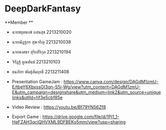 # DeepDarkFantasy
**Member **
- นายชยุตพงษ์ เเสนสุข 2213210020
- นายณัฏฐกร สุขเจริญ 2213210038
- นายพงศธร สุริยสิริกุล 2213210194
- จิรัฏฐ์ คูณพันธ์ 2213210103
- ธนภัทร พันธุ์สัมฤทธิ์ 2213211408

- Presentation GameJam : https://www.canva.com/design/DAGdM1zmU-E/tbeY6XbxssGI3qn-S5j-Wg/view?utm_content=DAGdM1zmU-E&utm_campaign=designshare&utm_medium=link2&utm_source=uniquelinks&utlId=hf3e5cbf85e
- Video Review : https://youtu.be/Bf79YN56Zf8
- Export Game : https://drive.google.com/file/d/1Pi1_1-HeFZAH3qcjQHVXML9DFBEKo5mm/view?usp=sharing
